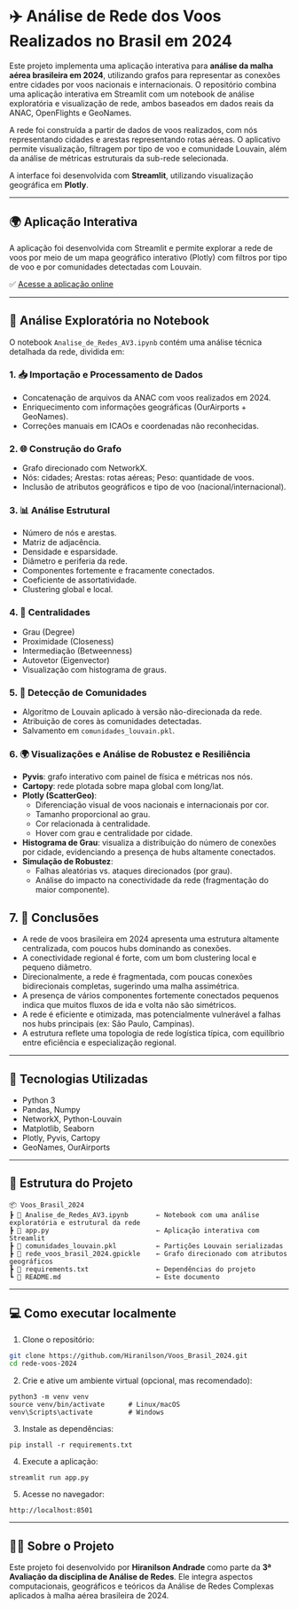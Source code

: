 # ✈️ Análise de Rede dos Voos Realizados no Brasil em 2024

Este projeto implementa uma aplicação interativa para **análise da malha aérea brasileira em 2024**, utilizando grafos para representar as conexões entre cidades por voos nacionais e internacionais. O repositório combina uma aplicação interativa em Streamlit com um notebook de análise exploratória e visualização de rede, ambos baseados em dados reais da ANAC, OpenFlights e GeoNames.

A rede foi construída a partir de dados de voos realizados, com nós representando cidades e arestas representando rotas aéreas. O aplicativo permite visualização, filtragem por tipo de voo e comunidade Louvain, além da análise de métricas estruturais da sub-rede selecionada.

A interface foi desenvolvida com **Streamlit**, utilizando visualização geográfica em **Plotly**.

---

## 🌍 Aplicação Interativa

A aplicação foi desenvolvida com Streamlit e permite explorar a rede de voos por meio de um mapa geográfico interativo (Plotly) com filtros por tipo de voo e por comunidades detectadas com Louvain.

✅  [Acesse a aplicação online](https://voosbrasil2024-m4xvzmdkaepgwukvnljy2d.streamlit.app/)

---

## 📓 Análise Exploratória no Notebook

O notebook `Analise_de_Redes_AV3.ipynb` contém uma análise técnica detalhada da rede, dividida em:

### 1. 📥 Importação e Processamento de Dados
- Concatenação de arquivos da ANAC com voos realizados em 2024.
- Enriquecimento com informações geográficas (OurAirports + GeoNames).
- Correções manuais em ICAOs e coordenadas não reconhecidas.

### 2. 🌐 Construção do Grafo
- Grafo direcionado com NetworkX.
- Nós: cidades; Arestas: rotas aéreas; Peso: quantidade de voos.
- Inclusão de atributos geográficos e tipo de voo (nacional/internacional).

### 3. 📊 Análise Estrutural
- Número de nós e arestas.
- Matriz de adjacência.
- Densidade e esparsidade.
- Diâmetro e periferia da rede.
- Componentes fortemente e fracamente conectados.
- Coeficiente de assortatividade.
- Clustering global e local.

### 4. 🧠 Centralidades
- Grau (Degree)
- Proximidade (Closeness)
- Intermediação (Betweenness)
- Autovetor (Eigenvector)
- Visualização com histograma de graus.

### 5. 🧩 Detecção de Comunidades
- Algoritmo de Louvain aplicado à versão não-direcionada da rede.
- Atribuição de cores às comunidades detectadas.
- Salvamento em `comunidades_louvain.pkl`.

### 6. 🌍 Visualizações e Análise de Robustez e Resiliência
- **Pyvis**: grafo interativo com painel de física e métricas nos nós.
- **Cartopy**: rede plotada sobre mapa global com long/lat.
- **Plotly (ScatterGeo)**:
  - Diferenciação visual de voos nacionais e internacionais por cor.
  - Tamanho proporcional ao grau.
  - Cor relacionada à centralidade.
  - Hover com grau e centralidade por cidade.
- **Histograma de Grau**: visualiza a distribuição do número de conexões por cidade, evidenciando a presença de hubs altamente conectados.
- **Simulação de Robustez**:
  - Falhas aleatórias vs. ataques direcionados (por grau).
  - Análise do impacto na conectividade da rede (fragmentação do maior componente).

 ## 7. 📌 Conclusões

- A rede de voos brasileira em 2024 apresenta uma estrutura altamente centralizada, com poucos hubs dominando as conexões.
- A conectividade regional é forte, com um bom clustering local e pequeno diâmetro.
- Direcionalmente, a rede é fragmentada, com poucas conexões bidirecionais completas, sugerindo uma malha assimétrica.
- A presença de vários componentes fortemente conectados pequenos indica que muitos fluxos de ida e volta não são simétricos.
- A rede é eficiente e otimizada, mas potencialmente vulnerável a falhas nos hubs principais (ex: São Paulo, Campinas).
- A estrutura reflete uma topologia de rede logística típica, com equilíbrio entre eficiência e especialização regional.

---

## 🧪 Tecnologias Utilizadas

- Python 3
- Pandas, Numpy
- NetworkX, Python-Louvain
- Matplotlib, Seaborn
- Plotly, Pyvis, Cartopy
- GeoNames, OurAirports

---

## 📁 Estrutura do Projeto

```
📦 Voos_Brasil_2024
┣ 📜 Analise_de_Redes_AV3.ipynb       ← Notebook com uma análise exploratória e estrutural da rede
┣ 📜 app.py                           ← Aplicação interativa com Streamlit
┣ 📜 comunidades_louvain.pkl          ← Partições Louvain serializadas
┣ 📜 rede_voos_brasil_2024.gpickle    ← Grafo direcionado com atributos geográficos
┣ 📜 requirements.txt                 ← Dependências do projeto
┗ 📜 README.md                        ← Este documento
```

---

## 💻 Como executar localmente

1. Clone o repositório:

```bash
git clone https://github.com/Hiranilson/Voos_Brasil_2024.git
cd rede-voos-2024
```

2. Crie e ative um ambiente virtual (opcional, mas recomendado):
   
```
python3 -m venv venv
source venv/bin/activate      # Linux/macOS
venv\Scripts\activate         # Windows
```

3. Instale as dependências:
   
```
pip install -r requirements.txt
```

4. Execute a aplicação:
   
```
streamlit run app.py
```

5. Acesse no navegador:
   
```
http://localhost:8501
```

---

## 👨‍🏫 Sobre o Projeto

Este projeto foi desenvolvido por **Hiranilson Andrade** como parte da **3ª Avaliação da disciplina de Análise de Redes**. Ele integra aspectos computacionais, geográficos e teóricos da Análise de Redes Complexas aplicados à malha aérea brasileira de 2024.
